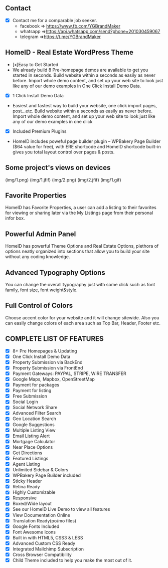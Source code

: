 
## Contact 

- [x] Contact me for a comparable job seeker.
	- facebook => https://www.fb.com/YGBrandMaker
	- whatsapp =>https://api.whatsapp.com/send?phone=201030459067
	- telegram =>https://t.me/YGBrandMaker

## HomeID - Real Estate WordPress Theme



- [x]Easy to Get Started
- We already build 8 Pre-homepage demos are available to get you started in seconds. Build website within a seconds as easily as never before. Import whole demo content, and set up your web site to look just like any of our demo examples in One Click Install Demo Data.

- [x] 1 Click Install Demo Data
- Easiest and fastest way to build your website, one click import pages, post…etc. Build website within a seconds as easily as never before. Import whole demo content, and set up your web site to look just like any of our demo examples in one click

- [x] Included Premium Plugins
- HomeID includes poweful page builder plugin – WPBakery Page Builder ($64 value for free), with ERE shortcode and HomeID shortcode built-in gives you total layout control over pages & posts.
## Some project's views on devices


(img/1.png)
(img/1.jfif)
(img/2.png)
(img/2.jfif)
(img/1.gif)
## Favorite Properties

HomeID has Favorite Properties, a user can add a listing to their favorites for viewing or sharing later via the My Listings page from their personal infor box.

## Powerful Admin Panel

HomeID has powerful Theme Options and Real Estate Options, plethora of options neatly organized into sections that allow you to build your site without any coding knowledge.

## Advanced Typography Options

You can change the overall typography just with some click such as font family, font size, font weight&style.

## Full Control of Colors

Choose accent color for your website and it will change sitewide. Also you can easily change colors of each area such as Top Bar, Header, Footer etc.

## COMPLETE LIST OF FEATURES


- [x]  8+ Pre Homepages & Updating
- [x]  One Click Install Demo Data
- [x]  Property Submission via BackEnd
- [x]  Property Submission via FrontEnd
- [x]  Payment Gateways: PAYPAL, STRIPE, WIRE TRANSFER
- [x]  Google Maps, Mapbox, OpenStreetMap
- [x] Payment for packages
- [x] Payment for listing
- [x] Free Submission
- [x] Social Login
- [x] Social Network Share
- [x] Advanced Filter Search
- [x] Geo Location Search
- [x] Google Suggestions
- [x] Multiple Listing View
- [x] Email Listing Alert
- [x] Mortgage Calculator
- [x] Near Place Options
- [x] Get Directions
- [x] Featured Listings
- [x] Agent Listing
- [x] Unlimited Sidebar & Colors
- [x] WPBakery Page Builder included
- [x] Sticky Header
- [x] Retina Ready
- [x] Highly Customizable
- [x] Responsive
- [x] Boxed/Wide layout
- [x] See our HomeID Live Demo to view all features
- [x] View Documentation Online
- [x] Translation Ready(po/mo files)
- [x] Google Fonts Included
- [x] Font Awesome Icons
- [x] Built in with HTML5, CSS3 & LESS
- [x] Advanced Custom CSS Ready
- [x] Integrated Mailchimp Subscription
- [x] Cross Browser Compatibility
- [x] Child Theme included to help you make the most out of it.
